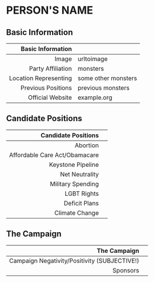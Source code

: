 # PERSON'S NAME

## Basic Information
|     Basic Information |   |
|----------------------:|---|
|                 Image | urltoimage |
|     Party Affiliation | monsters |
| Location Representing | some other monsters |
|    Previous Positions | previous monsters |
|      Official Website | example.org |

## Candidate Positions
|           Candidate Positions |   |
|------------------------------:|---|
|                      Abortion |   |
| Affordable Care Act/Obamacare |   |
|             Keystone Pipeline |   |
|                Net Neutrality |   |
|             Military Spending |   |
|                   LGBT Rights |   |
|                 Deficit Plans |   |
|                Climate Change |   |

## The Campaign
|                                 The Campaign |   |
|---------------------------------------------:|---|
| Campaign Negativity/Positivity (SUBJECTIVE!) |   |
|                                     Sponsors |   |

